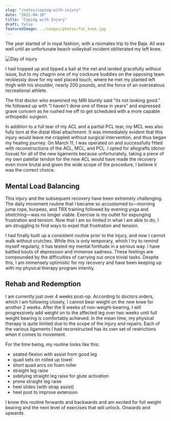```yaml
---
slug: "/notes/coping-with-injury"
date: "2021-04-10"
title: "Coping with Injury"
draft: false
featuredImage: ../images/photos/fat_knee.jpg
---
```


The year started of in royal fashion, with a roomates trip to the Baja. All was well until an unfortunate beach volleyball incident obliterated my left knee.

![Day of injury](../images/photos/fat_knee.jpg)

I had hopped up and tipped a ball at the net and landed gracefully without issue, but to my chagrin one of my cocksure buddies on the opposing team recklessly dove for my well placed touch, where he met my planted left thigh with his shoulder, nearly 200 pounds, and the force of an overzealous recreational athlete.

The first doctor who examined my MRI bluntly said "its not looking good." He followed up with "I haven't done one of these in years" and expressed grave concern as he rushed me off to get scheduled with a more capable orthopedic surgeon.

In addition to a full tear of my ACL and a partial PCL tear, my MCL was also fully torn at the distal tibial attachment. It was immediately evident that this injury would leave me crippled without surgical intervention, and thus began my healing journey. On March 11, I was operated on and successfully fitted with reconstructions of the ACL, MCL, and PCL. I opted for allografts (donor tissue) for all of the new ligaments because unfortunately, taking a piece of my own patellar tendon for the new ACL would have made the recovery even more brutal and given the wide scope of the procedure, I believe it was the correct choice.

## Mental Load Balancing

This injury and the subsequent recovery have been extremely challenging. The daily movement routine that I became so accustomed to—morning jump rope, burpees, and TRX training followed by evening yoga and stretching—was no longer viable. Exercise is my outlet for expunging frustration and tension. Now that I am so limited in what I am able to do, I am struggling to find ways to expel that frustration and tension.

I had finally built up a consistent routine prior to the injury, and now I cannot walk without crutches. While this is only temporary, which I try to remind myself regularly, it has tested my mental fortitude in a serious way. I have battled bouts of depression and immense sadness. These feelings are compounded by the difficulties of carrying out once trivial tasks. Despite this, I am immensely optimistic for my recovery and have been keeping up with my physical therapy program intently.

## Rehab and Redemption

I am currently just over 4 weeks post-op. According to doctors orders, which I am following closely, I cannot bear weight on the new knee for another 2 weeks. After the 6 weeks of non-weight-bearing, I will progressively add weight on to the affected leg over two weeks until full weight bearing is comfortably achieved. In the mean time, my physical therapy is quite limited due to the scope of the injury and repairs. Each of the various ligaments I had reconstructed has its own set of restrictions when it comes to movement.

For the time being, my routine looks like this:

- seated flexion with assist from good leg
- quad sets on rolled up towel
- short quad arcs on foam roller
- straight leg raise
- sidelying straight leg raise for glute activation
- prone straight leg raise
- heel slides (with strap assist)
- heel post to improve extension

I know this routine forwards and backwards and am excited for full weight bearing and the next level of exercises that will unlock. Onwards and upwards.
